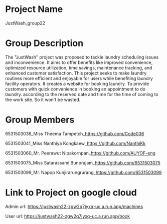 Project Name
=============
JustWash_group22

Group Description
=============
The "JustWash" project was proposed to tackle laundry scheduling issues and inconvenience. It aims to offer benefits like improved convenience, optimized resource utilization, time savings, maintenance tracking, and enhanced customer satisfaction. This project seeks to make laundry routines more efficient and enjoyable for users while benefiting laundry facility operators. It creates a website for booking laundry. To provide customers with quick convenience in booking an appointment to do laundry. according to the reserved date and time for the time of coming to the work site. So it won't be wasted.

Group Members
=============
6531503036_Miss Theema Tampetch_https://github.com/Code036

6531503041_Miss Nanthiya Kongkaew_https://github.com/NanthiKk

6531503060_Mr. Peerawut Nipakornpan_https://github.com/AUYOF-eng

6531503075_Miss Satarassami Bunprajam_https://github.com/6531503075

6531503099_Mr. Napop Kunjirarungrurang_https://github.com/6531503099

Link to Project on google cloud
=============
Admin url: https://justwash22-zgw2q7jyxq-uc.a.run.app/machines

User url: https://justwash22-zgw2q7jyxq-uc.a.run.app/book

